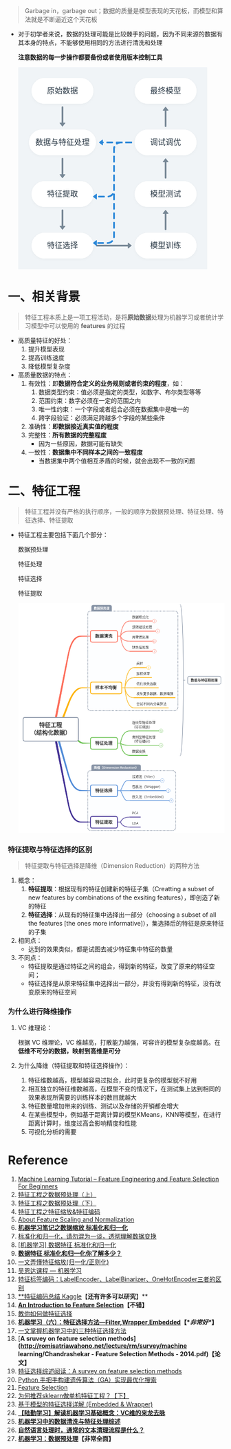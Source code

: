 > Garbage in，garbage out；数据的质量是模型表现的天花板，而模型和算法就是不断逼近这个天花板

- 对于初学者来说，数据的处理可能是比较棘手的问题，因为不同来源的数据有其本身的特点，不能够使用相同的方法进行清洗和处理

  **注意数据的每一步操作都要备份或者使用版本控制工具**

  ![](imgs/feature1_1.png)

# 一、相关背景

> 特征工程本质上是一项工程活动，是将**原始数据**处理为机器学习或者统计学习模型中可以使用的 **features** 的过程

- 高质量特征的好处：
  1. 提升模型表现
  2. 提高训练速度
  3. 降低模型复杂度
- 高质量数据的特点：
  1. 有效性：即**数据符合定义的业务规则或者约束的程度**，如：
     1. 数据类型约束：值必须是指定的类型，如数字、布尔类型等等
     2. 范围约束：数字必须在一定的范围之内
     3. 唯一性约束：一个字段或者组合必须在数据集中是唯一的
     4. 跨字段验证：必须满足跨越多个字段的某些条件
  2. 准确性：**即数据接近真实值的程度**
  3. 完整性：**所有数据的完整程度**
     - 因为一些原因，数据可能有缺失
  4. 一致性：**数据集中不同样本之间的一致程度**
     - 当数据集中两个值相互矛盾的时候，就会出现不一致的问题

# 二、特征工程

> 特征工程并没有严格的执行顺序，一般的顺序为数据预处理、特征处理、特征选择、特征提取

- 特征工程主要包括下面几个部分：

  数据预处理

  特征处理

  特征选择

  特征提取

  <img src="imgs/feature1_2.png" style="zoom:80%;" />

### 特征提取与特征选择的区别

> 特征提取与特征选择是降维（Dimension Reduction）的两种方法

1. 概念：
   1. **特征提取**：根据现有的特征创建新的特征子集（Creatting a subset of new features by combinations of the exsiting features），即创造了新的特征
   2. **特征选择**：从现有的特征集中选择出一部分（choosing a subset of all the features [the ones more informative]），集选择后的特征是原来特征的子集
2. 相同点：
   - 达到的效果类似，都是试图去减少特征集中特征的数量
3. 不同点：
   - 特征提取是通过特征之间的组合，得到新的特征，改变了原来的特征空间；
   - 特征选择是从原来特征集中选择出一部分，并没有得到新的特征，没有改变原来的特征空间

### 为什么进行降维操作

1. VC 维理论：

   根据 VC 维理论，VC 维越高，打散能力越强，可容许的模型复杂度越高。在**低维不可分的数据，映射到高维是可分**

2. 为什么降维（特征提取和特征选择操作）：

   1. 特征维数越高，模型越容易过拟合，此时更复杂的模型就不好用
   2. 相互独立的特征维数越高，在模型不变的情况下，在测试集上达到相同的效果表现所需要的训练样本的数目就越大
   3. 特征数量增加带来的训练、测试以及存储的开销都会增大
   4. 在某些模型中，例如基于距离计算的模型KMeans，KNN等模型，在进行距离计算时，维度过高会影响精度和性能
   5. 可视化分析的需要

# Reference

1. [Machine Learning Tutorial – Feature Engineering and Feature Selection For Beginners](https://www.freecodecamp.org/news/feature-engineering-and-feature-selection-for-beginners/)
2. [特征工程之数据预处理（上）](https://zhuanlan.zhihu.com/p/56479125)
3. [特征工程之数据预处理（下）](https://zhuanlan.zhihu.com/p/56557301)
4. [特征工程之特征缩放&特征编码](https://zhuanlan.zhihu.com/p/56902262)
5. [About Feature Scaling and Normalization](https://sebastianraschka.com/Articles/2014_about_feature_scaling.html#about-min-max-scaling)
6. [**机器学习笔记之数据缩放 标准化和归一化**](https://www.cnblogs.com/JetpropelledSnake/p/14438484.html)
7. [标准化和归一化，请勿混为一谈，透彻理解数据变换](https://blog.csdn.net/weixin_36604953/article/details/102652160)
8. [[机器学习\] 数据特征 标准化和归一化](https://blog.csdn.net/zwqjoy/article/details/81182102)
9. **[数据特征 标准化和归一化你了解多少？](https://baijiahao.baidu.com/s?id=1609320767556598767&wfr=spider&for=pc)**
10. [一文弄懂特征缩放(归一化/正则化)](https://blog.csdn.net/yjw123456/article/details/106252908)
11. [吴恩达课程 — 机器学习](https://www.coursera.org/learn/machine-learning)
12. [特征标签编码：LabelEncoder、LabelBinarizer、OneHotEncoder三者的区别](https://www.jianshu.com/p/03c4b9649838)
13. [**特征编码总结 Kaggle](https://zhuanlan.zhihu.com/p/117230627)【**还有许多可以研究**】**
14. **[An Introduction to Feature Selection](https://machinelearningmastery.com/an-introduction-to-feature-selection/)【不错】**
15. [教你如何做特征选择](https://cloud.tencent.com/developer/article/1528342)
16. **[机器学习（六）：特征选择方法—Filter,Wrapper,Embedded](https://zhuanlan.zhihu.com/p/120924870)【\**非常好\**】**
17. [一文掌握机器学习中的三种特征选择方法](https://www.bilibili.com/read/cv13288230)
18. [**A sruvey on feature selection methods](http://romisatriawahono.net/lecture/rm/survey/machine learning/Chandrashekar - Feature Selection Methods - 2014.pdf)【论文】**
19. [特征选择综述阅读：A survey on feature selection methods](https://blog.csdn.net/qq_45375932/article/details/120859118)
20. [Python 手把手构建遗传算法（GA）实现最优化搜索](https://finthon.com/python-genetic-algorithm/)
21. [Feature Selection](http://gitlinux.net/2018-10-25-feature-selection/)
22. [为何推荐sklearn做单机特征工程？【下】](https://mp.weixin.qq.com/s/1RHBQMlC8eyJcbNcArTtCQ)
23. [基于模型的特征选择详解 (Embedded & Wrapper)](https://www.cnblogs.com/stevenlk/p/6543646.html)
24. **[【陆勤学习】解读机器学习基础概念：VC维的来龙去脉](https://cloud.tencent.com/developer/article/1044419)**
25. **[机器学习中的数据清洗与特征处理综述](https://tech.meituan.com/2015/02/10/machinelearning-data-feature-process.html)**
26. **[自然语言处理时，通常的文本清理流程是什么？](https://www.zhihu.com/question/268849350)**
27. **[机器学习：数据预处理](https://www.heywhale.com/mw/project/604737e774dfc60016debd1e/content)【非常全面】**

